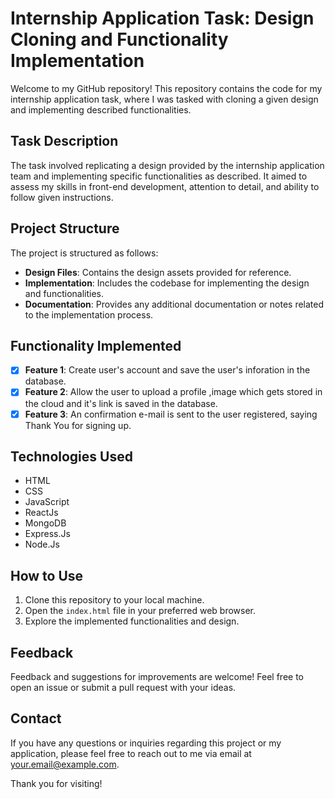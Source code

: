 # Internship Application Task: Design Cloning and Functionality Implementation

Welcome to my GitHub repository! This repository contains the code for my internship application task, where I was tasked with cloning a given design and implementing described functionalities.

## Task Description
The task involved replicating a design provided by the internship application team and implementing specific functionalities as described. It aimed to assess my skills in front-end development, attention to detail, and ability to follow given instructions.

## Project Structure
The project is structured as follows:
- **Design Files**: Contains the design assets provided for reference.
- **Implementation**: Includes the codebase for implementing the design and functionalities.
- **Documentation**: Provides any additional documentation or notes related to the implementation process.

## Functionality Implemented
- [x] **Feature 1**: Create user's account and save the user's inforation in the database.
- [x] **Feature 2**: Allow the user to upload a profile ,image which gets stored in the cloud and it's link is saved in the database.
- [x] **Feature 3**: An confirmation e-mail is sent to the user registered, saying Thank You for signing up.

## Technologies Used
- HTML
- CSS
- JavaScript
- ReactJs
- MongoDB
- Express.Js
- Node.Js

## How to Use
1. Clone this repository to your local machine.
2. Open the `index.html` file in your preferred web browser.
3. Explore the implemented functionalities and design.

## Feedback
Feedback and suggestions for improvements are welcome! Feel free to open an issue or submit a pull request with your ideas.

## Contact
If you have any questions or inquiries regarding this project or my application, please feel free to reach out to me via email at [your.email@example.com](mailto:your.email@example.com).

Thank you for visiting!
